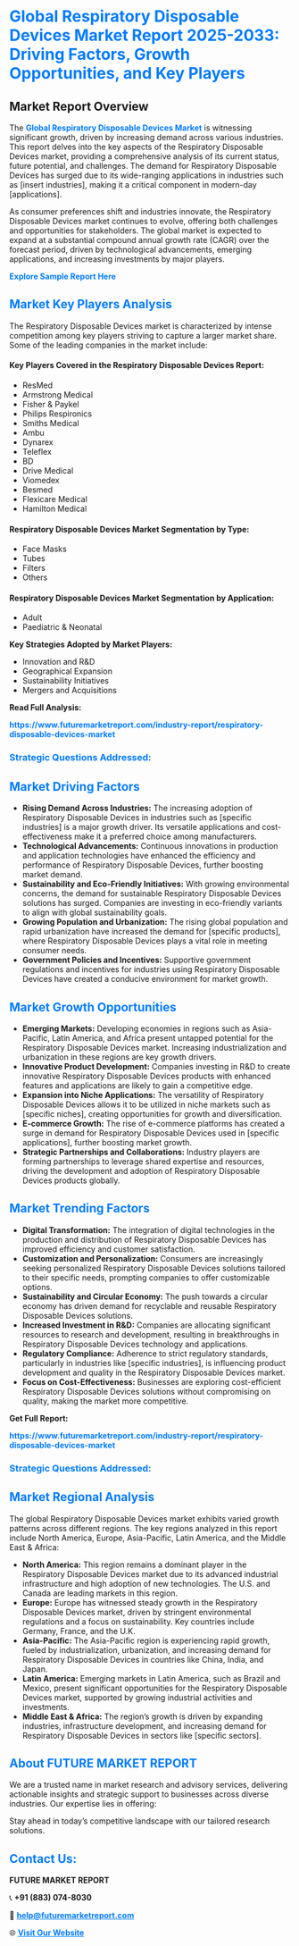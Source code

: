 <h1 style="color: #007BFF;">Global Respiratory Disposable Devices Market Report 2025-2033: Driving Factors, Growth Opportunities, and Key Players</h1>

<section id="overview">
<h2>Market Report Overview</h2>
<p>The <a href="https://www.futuremarketreport.com/industry-report/respiratory-disposable-devices-market" style="color: #007BFF; text-decoration: none;"><strong>Global Respiratory Disposable Devices Market</strong></a> is witnessing significant growth, driven by increasing demand across various industries. This report delves into the key aspects of the Respiratory Disposable Devices market, providing a comprehensive analysis of its current status, future potential, and challenges. The demand for Respiratory Disposable Devices has surged due to its wide-ranging applications in industries such as [insert industries], making it a critical component in modern-day [applications].</p>
<p>As consumer preferences shift and industries innovate, the Respiratory Disposable Devices market continues to evolve, offering both challenges and opportunities for stakeholders. The global market is expected to expand at a substantial compound annual growth rate (CAGR) over the forecast period, driven by technological advancements, emerging applications, and increasing investments by major players.</p>
</section>

<section id="overview">
<p><a href="https://www.futuremarketreport.com/request-sample/reportId=80388" style="color: #007BFF; text-decoration: none;"><strong>Explore Sample Report Here</strong></a></p>
</section>

<section id="key-players">
<h2 style="color: #007BFF;">Market Key Players Analysis</h2>
<p>The Respiratory Disposable Devices market is characterized by intense competition among key players striving to capture a larger market share. Some of the leading companies in the market include:</p>
<h4>Key Players Covered in the Respiratory Disposable Devices Report:</h4>
<ul><li>ResMed</li><li>Armstrong Medical</li><li>Fisher &amp; Paykel</li><li>Philips Respironics</li><li>Smiths Medical</li><li>Ambu</li><li>Dynarex</li><li>Teleflex</li><li>BD</li><li>Drive Medical</li><li>Viomedex</li><li>Besmed</li><li>Flexicare Medical</li><li>Hamilton Medical</li></ul>
<h4>Respiratory Disposable Devices Market Segmentation by Type:</h4>
<ul><li>Face Masks</li><li>Tubes</li><li>Filters</li><li>Others</li></ul>

<h4>Respiratory Disposable Devices Market Segmentation by Application:</h4>
<ul><li>Adult</li><li>Paediatric &amp; Neonatal</li></ul>
<p><strong>Key Strategies Adopted by Market Players:</strong></p>
<ul>
<li>Innovation and R&D</li>
<li>Geographical Expansion</li>
<li>Sustainability Initiatives</li>
<li>Mergers and Acquisitions</li>
</ul>
</section>

<section>
<p><strong>Read Full Analysis: </strong></p><a href="https://www.futuremarketreport.com/industry-report/respiratory-disposable-devices-market" style="color: #007BFF; text-decoration: none;"><strong>https://www.futuremarketreport.com/industry-report/respiratory-disposable-devices-market</strong></a>
<h3 style="color: #007BFF;">Strategic Questions Addressed:</h3>
</section>

<section id="driving-factors">
<h2 style="color: #007BFF;">Market Driving Factors</h2>
<ul>
<li><strong>Rising Demand Across Industries:</strong> The increasing adoption of Respiratory Disposable Devices in industries such as [specific industries] is a major growth driver. Its versatile applications and cost-effectiveness make it a preferred choice among manufacturers.</li>
<li><strong>Technological Advancements:</strong> Continuous innovations in production and application technologies have enhanced the efficiency and performance of Respiratory Disposable Devices, further boosting market demand.</li>
<li><strong>Sustainability and Eco-Friendly Initiatives:</strong> With growing environmental concerns, the demand for sustainable Respiratory Disposable Devices solutions has surged. Companies are investing in eco-friendly variants to align with global sustainability goals.</li>
<li><strong>Growing Population and Urbanization:</strong> The rising global population and rapid urbanization have increased the demand for [specific products], where Respiratory Disposable Devices plays a vital role in meeting consumer needs.</li>
<li><strong>Government Policies and Incentives:</strong> Supportive government regulations and incentives for industries using Respiratory Disposable Devices have created a conducive environment for market growth.</li>
</ul>
</section>

<section id="growth-opportunities">
<h2 style="color: #007BFF;">Market Growth Opportunities</h2>
<ul>
<li><strong>Emerging Markets:</strong> Developing economies in regions such as Asia-Pacific, Latin America, and Africa present untapped potential for the Respiratory Disposable Devices market. Increasing industrialization and urbanization in these regions are key growth drivers.</li>
<li><strong>Innovative Product Development:</strong> Companies investing in R&D to create innovative Respiratory Disposable Devices products with enhanced features and applications are likely to gain a competitive edge.</li>
<li><strong>Expansion into Niche Applications:</strong> The versatility of Respiratory Disposable Devices allows it to be utilized in niche markets such as [specific niches], creating opportunities for growth and diversification.</li>
<li><strong>E-commerce Growth:</strong> The rise of e-commerce platforms has created a surge in demand for Respiratory Disposable Devices used in [specific applications], further boosting market growth.</li>
<li><strong>Strategic Partnerships and Collaborations:</strong> Industry players are forming partnerships to leverage shared expertise and resources, driving the development and adoption of Respiratory Disposable Devices products globally.</li>
</ul>
</section>

<section id="trending-factors">
<h2 style="color: #007BFF;">Market Trending Factors</h2>
<ul>
<li><strong>Digital Transformation:</strong> The integration of digital technologies in the production and distribution of Respiratory Disposable Devices has improved efficiency and customer satisfaction.</li>
<li><strong>Customization and Personalization:</strong> Consumers are increasingly seeking personalized Respiratory Disposable Devices solutions tailored to their specific needs, prompting companies to offer customizable options.</li>
<li><strong>Sustainability and Circular Economy:</strong> The push towards a circular economy has driven demand for recyclable and reusable Respiratory Disposable Devices solutions.</li>
<li><strong>Increased Investment in R&D:</strong> Companies are allocating significant resources to research and development, resulting in breakthroughs in Respiratory Disposable Devices technology and applications.</li>
<li><strong>Regulatory Compliance:</strong> Adherence to strict regulatory standards, particularly in industries like [specific industries], is influencing product development and quality in the Respiratory Disposable Devices market.</li>
<li><strong>Focus on Cost-Effectiveness:</strong> Businesses are exploring cost-efficient Respiratory Disposable Devices solutions without compromising on quality, making the market more competitive.</li>
</ul>
</section>

<section>
<p><strong>Get Full Report: </strong></p><a href="https://www.futuremarketreport.com/industry-report/respiratory-disposable-devices-market" style="color: #007BFF; text-decoration: none;"><strong>https://www.futuremarketreport.com/industry-report/respiratory-disposable-devices-market</strong></a>
<h3 style="color: #007BFF;">Strategic Questions Addressed:</h3>
</section>


<section id="regional-analysis">
<h2 style="color: #007BFF;">Market Regional Analysis</h2>
<p>The global Respiratory Disposable Devices market exhibits varied growth patterns across different regions. The key regions analyzed in this report include North America, Europe, Asia-Pacific, Latin America, and the Middle East & Africa:</p>
<ul>
<li><strong>North America:</strong> This region remains a dominant player in the Respiratory Disposable Devices market due to its advanced industrial infrastructure and high adoption of new technologies. The U.S. and Canada are leading markets in this region.</li>
<li><strong>Europe:</strong> Europe has witnessed steady growth in the Respiratory Disposable Devices market, driven by stringent environmental regulations and a focus on sustainability. Key countries include Germany, France, and the U.K.</li>
<li><strong>Asia-Pacific:</strong> The Asia-Pacific region is experiencing rapid growth, fueled by industrialization, urbanization, and increasing demand for Respiratory Disposable Devices in countries like China, India, and Japan.</li>
<li><strong>Latin America:</strong> Emerging markets in Latin America, such as Brazil and Mexico, present significant opportunities for the Respiratory Disposable Devices market, supported by growing industrial activities and investments.</li>
<li><strong>Middle East & Africa:</strong> The region’s growth is driven by expanding industries, infrastructure development, and increasing demand for Respiratory Disposable Devices in sectors like [specific sectors].</li>
</ul>
</section>

<footer>
<h2 style="color: #007BFF;">About FUTURE MARKET REPORT</h2>
<p>We are a trusted name in market research and advisory services, delivering actionable insights and strategic support to businesses across diverse industries. Our expertise lies in offering:</p>

<p>Stay ahead in today’s competitive landscape with our tailored research solutions.</p>

<h2 style="color: #007BFF;">Contact Us:</h2>
<p><strong>FUTURE MARKET REPORT</strong></p>
<p>📞 <strong>+91 (883) 074-8030</strong></p>
<p>📧 <strong><a href="mailto:help@futuremarketreport.com" style="color: #007BFF;">help@futuremarketreport.com</a></strong></p>
<p>🌐 <strong><a href="https://www.futuremarketreport.com/" style="color: #007BFF;">Visit Our Website</a></strong></p>
</footer>